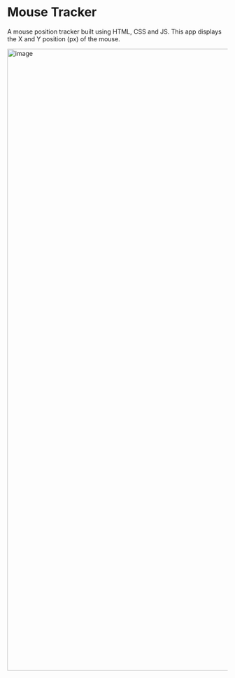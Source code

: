 # Mouse Tracker
A mouse position tracker built using HTML, CSS and JS. This app displays the X and Y position (px) of the mouse.

<img width="1422" alt="image" src="https://github.com/stephenkettley/mouse-tracker/assets/109079565/4cd4821a-c1b8-4e01-a416-fabcc9499094">


